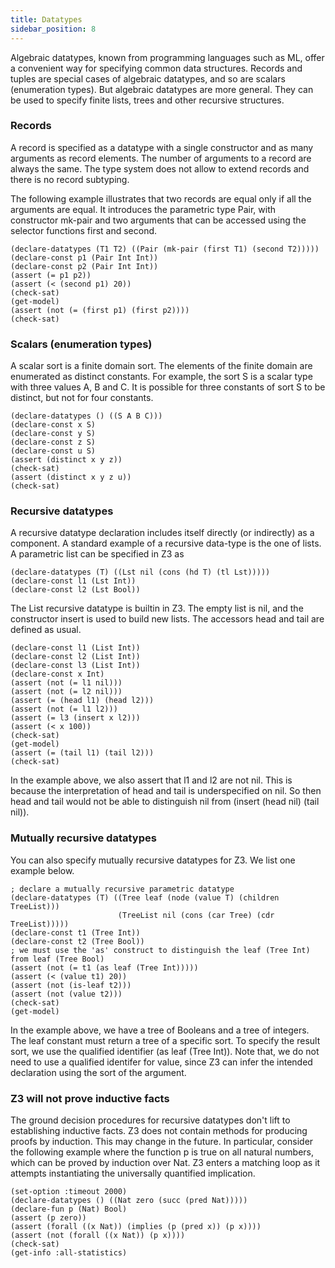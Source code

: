 ```yaml
---
title: Datatypes
sidebar_position: 8 
---
```


Algebraic datatypes, known from programming languages such as ML, offer a convenient way for specifying common data structures. Records and tuples are special cases of algebraic datatypes, and so are scalars (enumeration types). But algebraic datatypes are more general. They can be used to specify finite lists, trees and other recursive structures.

### Records

A record is specified as a datatype with a single constructor and as many arguments as record elements. The number of arguments to a record are always the same. The type system does not allow to extend records and there is no record subtyping.

The following example illustrates that two records are equal only if all the arguments are equal. It introduces the parametric type Pair, with constructor mk-pair and two arguments that can be accessed using the selector functions first and second.

```z3
(declare-datatypes (T1 T2) ((Pair (mk-pair (first T1) (second T2)))))
(declare-const p1 (Pair Int Int))
(declare-const p2 (Pair Int Int))
(assert (= p1 p2))
(assert (< (second p1) 20))
(check-sat)
(get-model)
(assert (not (= (first p1) (first p2))))
(check-sat)
```

### Scalars (enumeration types)

A scalar sort is a finite domain sort. The elements of the finite domain are enumerated as distinct constants. For example, the sort S is a scalar type with three values A, B and C. It is possible for three constants of sort S to be distinct, but not for four constants.

```z3
(declare-datatypes () ((S A B C)))
(declare-const x S)
(declare-const y S)
(declare-const z S)
(declare-const u S)
(assert (distinct x y z))
(check-sat)
(assert (distinct x y z u))
(check-sat)
```

### Recursive datatypes

A recursive datatype declaration includes itself directly (or indirectly) as a component. A standard example of a recursive data-type is the one of lists. A parametric list can be specified in Z3 as

```z3
(declare-datatypes (T) ((Lst nil (cons (hd T) (tl Lst)))))
(declare-const l1 (Lst Int))
(declare-const l2 (Lst Bool))
```

The List recursive datatype is builtin in Z3. The empty list is nil, and the constructor insert is used to build new lists. The accessors head and tail are defined as usual.

```z3
(declare-const l1 (List Int))
(declare-const l2 (List Int))
(declare-const l3 (List Int))
(declare-const x Int)
(assert (not (= l1 nil)))
(assert (not (= l2 nil)))
(assert (= (head l1) (head l2)))
(assert (not (= l1 l2)))
(assert (= l3 (insert x l2)))
(assert (< x 100))
(check-sat)
(get-model)
(assert (= (tail l1) (tail l2)))
(check-sat)
```

In the example above, we also assert that l1 and l2 are not nil. This is because the interpretation of head and tail is underspecified on nil. So then head and tail would not be able to distinguish nil from (insert (head nil) (tail nil)).

### Mutually recursive datatypes

You can also specify mutually recursive datatypes for Z3. We list one example below.

```z3
; declare a mutually recursive parametric datatype
(declare-datatypes (T) ((Tree leaf (node (value T) (children TreeList)))
                        (TreeList nil (cons (car Tree) (cdr TreeList)))))
(declare-const t1 (Tree Int))
(declare-const t2 (Tree Bool))
; we must use the 'as' construct to distinguish the leaf (Tree Int) from leaf (Tree Bool)
(assert (not (= t1 (as leaf (Tree Int)))))
(assert (< (value t1) 20))
(assert (not (is-leaf t2)))
(assert (not (value t2)))
(check-sat)
(get-model)
```

In the example above, we have a tree of Booleans and a tree of integers. The leaf constant must return a tree of a specific sort. To specify the result sort, we use the qualified identifier (as leaf (Tree Int)). Note that, we do not need to use a qualified identifer for value, since Z3 can infer the intended declaration using the sort of the argument.

### Z3 will not prove inductive facts

The ground decision procedures for recursive datatypes don't lift to establishing inductive facts. Z3 does not contain methods for producing proofs by induction. This may change in the future. In particular, consider the following example where the function p is true on all natural numbers, which can be proved by induction over Nat. Z3 enters a matching loop as it attempts instantiating the universally quantified implication.

```z3
(set-option :timeout 2000)
(declare-datatypes () ((Nat zero (succ (pred Nat)))))
(declare-fun p (Nat) Bool)
(assert (p zero))
(assert (forall ((x Nat)) (implies (p (pred x)) (p x))))
(assert (not (forall ((x Nat)) (p x))))
(check-sat)
(get-info :all-statistics)
```